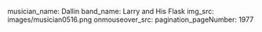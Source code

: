 musician_name: Dallin
band_name: Larry and His Flask
img_src: images/musician0516.png
onmouseover_src: 
pagination_pageNumber: 1977